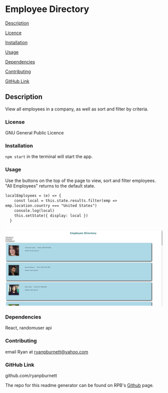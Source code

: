 # Employee Directory

[Description](#description)

[Licence](#license)

[Installation](#installation)

[Usage](#usage)

[Dependencies](#dependencies)

[Contributing](#contributing)

[GitHub Link](#github-link)


## Description
View all employees in a company, as well as sort and filter by criteria.

### License
GNU General Public Licence

### Installation
`npm start` in the terminal will start the app.

### Usage
Use the buttons on the top of the page to view, sort and filter employees.  "All Employees" returns to the default state.

```
localEmployees = (e) => {
    const local = this.state.results.filter(emp => emp.location.country === "United States")
    console.log(local)
    this.setState({ display: local })
  }
```

![Title](screenshot.png)

### Dependencies
React, randomuser api

### Contributing
email Ryan at ryanpburnett@yahoo.com

### GitHub Link
github.com/ryanpburnett

The repo for this readme generator can be found on RPB's [Github](https://github.com/ryanpburnett/readme-generator) page.